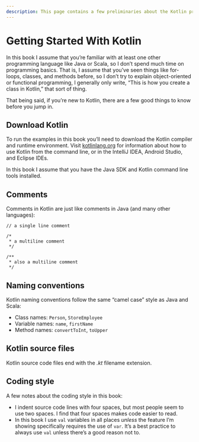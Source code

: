 ```yaml
---
description: This page contains a few preliminaries about the Kotlin programming language.
---
```



# Getting Started With Kotlin

In this book I assume that you’re familiar with at least one other programming language like Java or Scala, so I don’t spend much time on programming basics. That is, I assume that you’ve seen things like for-loops, classes, and methods before, so I don’t try to explain object-oriented or functional programming, I generally only write, “This is how you create a class in Kotlin,” that sort of thing.

That being said, if you’re new to Kotlin, there are a few good things to know before you jump in.



## Download Kotlin

To run the examples in this book you’ll need to download the Kotlin compiler and runtime environment. Visit [kotlinlang.org](https://kotlinlang.org/) for information about how to use Kotlin from the command line, or in the IntelliJ IDEA, Android Studio, and Eclipse IDEs.

In this book I assume that you have the Java SDK and Kotlin command line tools installed.



## Comments

Comments in Kotlin are just like comments in Java (and many other languages):

````
// a single line comment

/*
 * a multiline comment
 */

/**
 * also a multiline comment
 */
````



## Naming conventions

Kotlin naming conventions follow the same “camel case” style as Java and Scala:

- Class names: `Person`, `StoreEmployee`
- Variable names: `name`, `firstName`
- Method names: `convertToInt`, `toUpper`



## Kotlin source files

Kotlin source code files end with the *.kt* filename extension.



## Coding style

A few notes about the coding style in this book:

- I indent source code lines with four spaces, but most people seem to use two spaces. I find that four spaces makes code easier to read.
- In this book I use `val` variables in all places *unless* the feature I’m showing specifically requires the use of `var`. It’s a best practice to always use `val` unless there’s a good reason not to.








